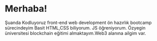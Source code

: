 # Merhaba!

Şuanda Kodluyoruz front-end web development ön hazırlık bootcamp sürecindeyim
Basit HTML,CSS biliyorum. JS öğreniyorum.
Özyegin üniversitesi blockchain eğitimi almaktayım.Web3 alanına ailgim var.

